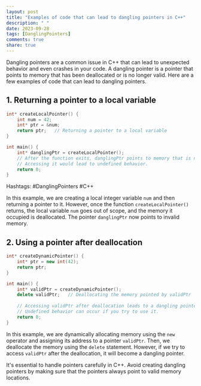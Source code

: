 ```yaml
---
layout: post
title: "Examples of code that can lead to dangling pointers in C++"
description: " "
date: 2023-09-28
tags: [DanglingPointers]
comments: true
share: true
---
```


Dangling pointers are a common issue in C++ that can lead to unexpected behavior and even crashes in your code. A dangling pointer is a pointer that points to memory that has been deallocated or is no longer valid. Here are a few examples of code that can lead to dangling pointers.

## 1. Returning a pointer to a local variable

```cpp
int* createLocalPointer() {
    int num = 42;
    int* ptr = &num;
    return ptr;   // Returning a pointer to a local variable
}

int main() {
    int* danglingPtr = createLocalPointer();
    // After the function exits, danglingPtr points to memory that is no longer valid
    // Accessing it would lead to undefined behavior.
    return 0;
}
```
Hashtags: #DanglingPointers #C++ 

In this example, we are creating a local integer variable `num` and then returning a pointer to it. However, once the function `createLocalPointer()` returns, the local variable `num` goes out of scope, and the memory it occupied is deallocated. The pointer `danglingPtr` now points to invalid memory.

## 2. Using a pointer after deallocation

```cpp
int* createDynamicPointer() {
    int* ptr = new int(42);
    return ptr;
}

int main() {
    int* validPtr = createDynamicPointer();
    delete validPtr;   // Deallocating the memory pointed by validPtr
    
    // Accessing validPtr after deallocation leads to a dangling pointer.
    // Undefined behavior can occur if you try to use it.
    return 0;
}
```

In this example, we are dynamically allocating memory using the `new` operator and assigning its address to a pointer `validPtr`. Then, we deallocate the memory using the `delete` statement. However, if we try to access `validPtr` after the deallocation, it will become a dangling pointer.

It's essential to handle pointers carefully in C++. Avoid creating dangling pointers by making sure that the pointers always point to valid memory locations.